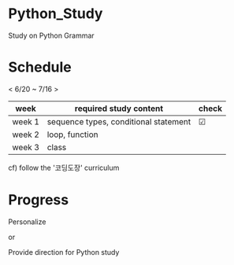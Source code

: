 # Python_Study

Study on Python Grammar

# Schedule

< 6/20 ~ 7/16 >

|week|required study content|check|
|-----|----------------------|-----|
|week 1|sequence types, conditional statement|☑|
|week 2|loop, function| |
|week 3|class| |

cf) follow the '코딩도장' curriculum


# Progress

Personalize 

or

Provide direction for Python study
